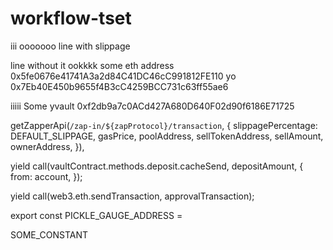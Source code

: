 # workflow-tset
iii
ooooooo
line with slippage

line without it
ookkkk some eth address 0x5fe0676e41741A3a2d84C41DC46cC991812FE110 yo 0x7Eb40E450b9655f4B3cC4259BCC731c63ff55ae6 


iiiii Some yvault 0xf2db9a7c0ACd427A680D640F02d90f6186E71725


getZapperApi(`/zap-in/${zapProtocol}/transaction`, {
        slippagePercentage: DEFAULT_SLIPPAGE,
        gasPrice,
        poolAddress,
        sellTokenAddress,
        sellAmount,
        ownerAddress,
      }),


yield call(vaultContract.methods.deposit.cacheSend, depositAmount, {
        from: account,
      });

yield call(web3.eth.sendTransaction, approvalTransaction);

export const PICKLE_GAUGE_ADDRESS =

SOME_CONSTANT
